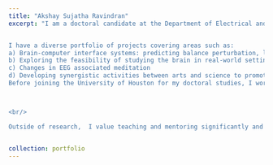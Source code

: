 ```yaml
---
title: "Akshay Sujatha Ravindran"
excerpt: "I am a doctoral candidate at the Department of Electrical and Computer Engineering at the University of Houston. Under the supervision of Dr. Jose Contreras Vidal, I work in the Non-Invasive Brain-Machine Interface Systems Lab as part of the BRAIN Center (NSF IUCRC). My research focuses on developing different engineering tools for analyzing non-invasive electrophysiological data, mainly involving EEG. My expertise lies in developing deep learning models to study the EEG, with significant emphasis on explainability of such models. I also strongly believe that deep learning is not the answer to all questions and many questions are best answered by classical signal processing and machine learning approaches.


I have a diverse portfolio of projects covering areas such as:
a) Brain-computer interface systems: predicting balance perturbation, lower limb kinematics, and decoding hand motor imagery from EEG
b) Exploring the feasibility of studying the brain in real-world settings (using museums and public venues as a laboratory)
c) Changes in EEG associated meditation
d) Developing synergistic activities between arts and science to promote interdisciplinary research opportunities while also serving as outreach activities in STEM.
Before joining the University of Houston for my doctoral studies, I worked at Health Technology Innovation Center at the IIT Madras, India as a Research Intern for a year. During that time I worked on developing wearable vital signal monitoring devices. I earned my Bachelor’s Degree in Electrical and Electronics Engineering from the University of Kerala, India in 2015



<br/>

Outside of research,  I value teaching and mentoring significantly and I find satisfaction the most when I get to help someone advance their career and dreams. I feel very blessed and happy to be in a profession that provides incentives for lifelong learning and offers great flexibility to pursue things that spark your curiosity and interest. Outside of work, I love to travel, spend quality time in nature, meditate, yoga, go for walks, play and watch soccer and most importantly am a huge foodie! I love to engage in conversations and activities related to spirituality, developing a growth mindset, and overcoming failures/challenges."


collection: portfolio
---
```



